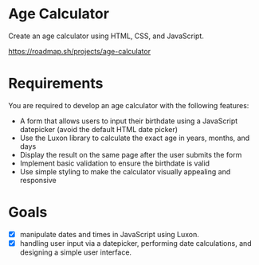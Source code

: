 # Age Calculator

Create an age calculator using HTML, CSS, and JavaScript.

https://roadmap.sh/projects/age-calculator

# Requirements

You are required to develop an age calculator with the following features:

- A form that allows users to input their birthdate using a JavaScript datepicker (avoid the default HTML date picker)
- Use the Luxon library to calculate the exact age in years, months, and days
- Display the result on the same page after the user submits the form
- Implement basic validation to ensure the birthdate is valid
- Use simple styling to make the calculator visually appealing and responsive

# Goals

- [x] manipulate dates and times in JavaScript using Luxon.
- [x] handling user input via a datepicker, performing date calculations, and designing a simple user interface.
